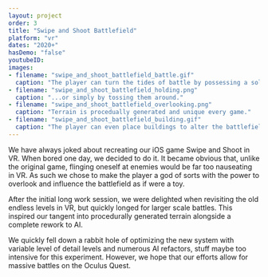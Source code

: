 ```yaml
---
layout: project
order: 3
title: "Swipe and Shoot Battlefield"
platform: "vr"
dates: "2020+"
hasDemo: "false"
youtubeID:
images:
- filename: "swipe_and_shoot_battlefield_battle.gif"
  caption: "The player can turn the tides of battle by possessing a soldier..."
- filename: "swipe_and_shoot_battlefield_holding.png"
  caption: "...or simply by tossing them around."
- filename: "swipe_and_shoot_battlefield_overlooking.png"
  caption: "Terrain is procedually generated and unique every game."
- filename: "swipe_and_shoot_battlefield_building.gif"
  caption: "The player can even place buildings to alter the battlefield."
---
```

We have always joked about recreating our iOS game Swipe and Shoot in VR. When bored one day, we decided to do it. It became obvious that, unlike the original game, flinging oneself at enemies would be far too nauseating in VR. As such we chose to make the player a god of sorts with the power to overlook and influence the battlefield as if were a toy.

After the initial long work session, we were delighted when revisiting the old endless levels in VR, but quickly longed for larger scale battles. This inspired our tangent into procedurally generated terrain alongside a complete rework to AI.

We quickly fell down a rabbit hole of optimizing the new system with variable level of detail levels and numerous AI refactors, stuff maybe too intensive for this experiment. However, we hope that our efforts allow for massive battles on the Oculus Quest.
